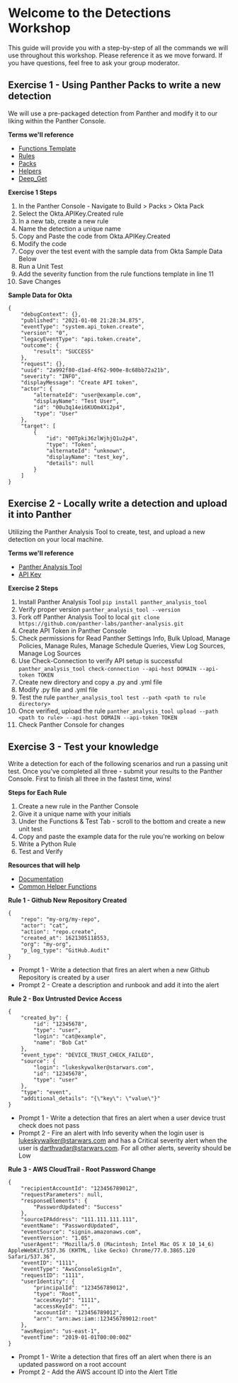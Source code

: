 # Welcome to the Detections Workshop
This guide will provide you with a step-by-step of all the commands we will use throughout this workshop. Please reference it as we move forward. If you have questions, feel free to ask your group moderator.




## Exercise 1 - Using Panther Packs to write a new detection
We will use a pre-packaged detection from Panther and modify it to our liking within the Panther Console.

**Terms we'll reference**
- [Functions Template](https://github.com/panther-labs/panther-analysis/blob/master/templates/example_rule.py)
- [Rules](https://docs.panther.com/writing-detections/rules)
- [Packs](https://docs.panther.com/writing-detections/detection-packs)
- [Helpers](https://docs.panther.com/writing-detections/globals?q=helpers)
- [Deep_Get](https://docs.panther.com/writing-detections/globals#deep_get)

**Exercise 1 Steps**
1. In the Panther Console - Navigate to Build > Packs > Okta Pack
2. Select the Okta.APIKey.Created rule 
3. In a new tab, create a new rule
4. Name the detection a unique name 
5. Copy and Paste the code from Okta.APIKey.Created 
6. Modify the code
7. Copy over the test event with the sample data from Okta Sample Data Below
8. Run a Unit Test 
9. Add the severity function from the rule functions template in line 11
10. Save Changes


**Sample Data for Okta**
```
{
	"debugContext": {},
	"published": "2021-01-08 21:28:34.875",
	"eventType": "system.api_token.create",
	"version": "0",
	"legacyEventType": "api.token.create",
	"outcome": {
		"result": "SUCCESS"
	},
	"request": {},
	"uuid": "2a992f80-d1ad-4f62-900e-8c68bb72a21b",
	"severity": "INFO",
	"displayMessage": "Create API token",
	"actor": {
		"alternateId": "user@example.com",
		"displayName": "Test User",
		"id": "00u3q14ei6KUOm4Xi2p4",
		"type": "User"
	},
	"target": [
		{
			"id": "00Tpki36zlWjhjQ1u2p4",
			"type": "Token",
			"alternateId": "unknown",
			"displayName": "test_key",
			"details": null
		}
	]
}
```








## Exercise 2 - Locally write a detection and upload it into Panther
Utilizing the Panther Analysis Tool to create, test, and upload a new detection on your local machine. 


**Terms we'll reference**
- [Panther Analysis Tool](https://docs.panther.com/panther-developer-workflows/panther-analysis-tool#overview)
- [API Key](https://docs.panther.com/panther-developer-workflows/api#how-to-use-panthers-api)


**Exercise 2 Steps**
1. Install Panther Analysis Tool 
```pip install panther_analysis_tool```
2. Verify proper version 
```panther_analysis_tool --version```
3. Fork off Panther Analysis Tool to local 
```git clone https://github.com/panther-labs/panther-analysis.git```
4. Create API Token in Panther Console 
5. Check permissions for Read Panther Settings Info, Bulk Upload, Manage Policies, Manage Rules, Manage Schedule Queries, View Log Sources, Manage Log Sources
6. Use Check-Connection to verify API setup is successful
```panther_analysis_tool check-connection --api-host DOMAIN --api-token TOKEN```
6. Create new directory and copy a .py and .yml file
7. Modify .py file and .yml file
8. Test the rule
```panther_analysis_tool test --path <path to rule directory>```
9. Once verified, upload the rule
```panther_analysis_tool upload --path <path to rule> --api-host DOMAIN --api-token TOKEN```
10. Check Panther Console for changes









## Exercise 3 - Test your knowledge
Write a detection for each of the following scenarios and run a passing unit test. Once you've completed all three - submit your results to the Panther Console. First to finish all three in the fastest time, wins!

**Steps for Each Rule**
1. Create a new rule in the Panther Console
2. Give it a unique name with your initials
3. Under the Functions & Test Tab - scroll to the bottom and create a new unit test
4. Copy and paste the example data for the rule you're working on below
5. Write a Python Rule 
6. Test and Verify

**Resources that will help**
- [Documentation](https://docs.panther.com/)
- [Common Helper Functions](https://docs.panther.com/writing-detections/globals#common-helpers)


**Rule 1 - Github New Repository Created**
```
{
	"repo": "my-org/my-repo",
	"actor": "cat",
	"action": "repo.create",
	"created_at": 1621305118553,
	"org": "my-org",
	"p_log_type": "GitHub.Audit"
}
```

- Prompt 1 - Write a detection that fires an alert when a new Github Repository is created by a user 
- Prompt 2 - Create a description and runbook and add it into the alert





**Rule 2 - Box Untrusted Device Access**
```
{
	"created_by": {
		"id": "12345678",
		"type": "user",
		"login": "cat@example",
		"name": "Bob Cat"
	},
	"event_type": "DEVICE_TRUST_CHECK_FAILED",
	"source": {
		"login": "lukeskywalker@starwars.com",
		"id": "12345678",
		"type": "user"
	},
	"type": "event",
	"additional_details": "{\"key\": \"value\"}"
}
```



- Prompt 1 - Write a detection that fires an alert when a user device trust check does not pass
- Prompt 2 - Fire an alert with Info severity when the login user is lukeskywalker@starwars.com and has a Critical severity alert when the user is darthvadar@starwars.com. For all other alerts, severity should be Low



**Rule 3 - AWS CloudTrail - Root Password Change**
```
{
	"recipientAccountId": "123456789012",
	"requestParameters": null,
	"responseElements": {
		"PasswordUpdated": "Success"
	},
	"sourceIPAddress": "111.111.111.111",
	"eventName": "PasswordUpdated",
	"eventSource": "signin.amazonaws.com",
	"eventVersion": "1.05",
	"userAgent": "Mozilla/5.0 (Macintosh; Intel Mac OS X 10_14_6) AppleWebKit/537.36 (KHTML, like Gecko) Chrome/77.0.3865.120 Safari/537.36",
	"eventID": "1111",
	"eventType": "AwsConsoleSignIn",
	"requestID": "1111",
	"userIdentity": {
		"principalId": "123456789012",
		"type": "Root",
		"accesKeyId": "1111",
		"accessKeyId": "",
		"accountId": "123456789012",
		"arn": "arn:aws:iam::123456789012:root"
	},
	"awsRegion": "us-east-1",
	"eventTime": "2019-01-01T00:00:00Z"
}
```


- Prompt 1 - Write a detection that fires off an alert when there is an updated password on a root account 
- Prompt 2 - Add the AWS account ID into the Alert Title 


